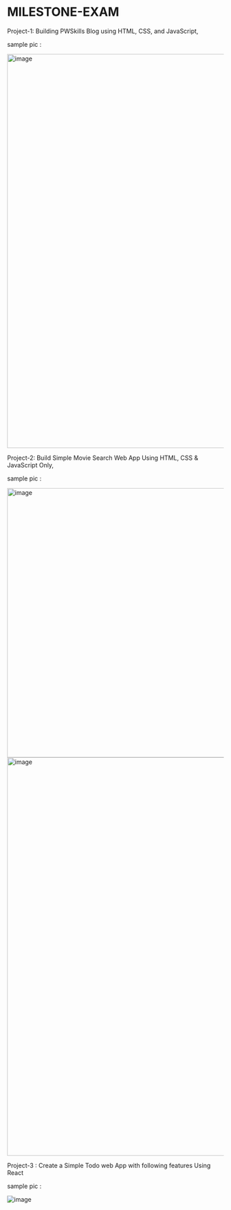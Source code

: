 # MILESTONE-EXAM
Project-1: Building PWSkills Blog using HTML, CSS, and JavaScript, 

sample pic : 

<img width="916" alt="image" src="https://github.com/Heroshi1947/MILESTONE-EXAM/assets/123864184/ff623e4c-a921-4b75-aeb3-1d4aa7353c48">


Project-2: Build Simple Movie Search Web App Using HTML, CSS & JavaScript Only,  

sample pic : 

<img width="626" alt="image" src="https://github.com/Heroshi1947/MILESTONE-EXAM/assets/123864184/e4aa683d-eacf-48ca-90c4-2a49d36892cc">

<img width="926" alt="image" src="https://github.com/Heroshi1947/MILESTONE-EXAM/assets/123864184/3af20be5-5c25-40e0-8366-fa60bcfaaae9">


Project-3 : Create a Simple Todo web App with following features Using React

sample pic :  

![image](https://github.com/Heroshi1947/Combo-Project/assets/123864184/48c81e25-ab65-4b61-b6e1-fd6aa2c6c1ce)

